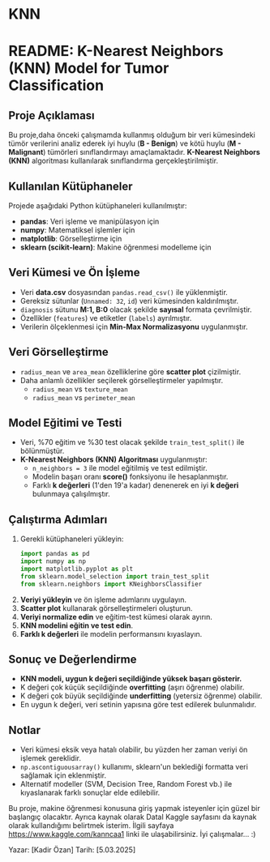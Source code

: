 # KNN
# README: K-Nearest Neighbors (KNN) Model for Tumor Classification

## Proje Açıklaması
Bu proje,daha önceki çalışmamda kullanmış olduğum bir veri kümesindeki tümör verilerini analiz ederek iyi huylu (**B - Benign**) ve kötü huylu (**M - Malignant**) tümörleri sınıflandırmayı amaçlamaktadır. **K-Nearest Neighbors (KNN)** algoritması kullanılarak sınıflandırma gerçekleştirilmiştir.

## Kullanılan Kütüphaneler
Projede aşağıdaki Python kütüphaneleri kullanılmıştır:
- **pandas**: Veri işleme ve manipülasyon için
- **numpy**: Matematiksel işlemler için
- **matplotlib**: Görselleştirme için
- **sklearn (scikit-learn)**: Makine öğrenmesi modelleme için

## Veri Kümesi ve Ön İşleme
- Veri **data.csv** dosyasından `pandas.read_csv()` ile yüklenmiştir.
- Gereksiz sütunlar (`Unnamed: 32`, `id`) veri kümesinden kaldırılmıştır.
- `diagnosis` sütunu **M:1, B:0** olacak şekilde **sayısal** formata çevrilmiştir.
- Özellikler (`features`) ve etiketler (`labels`) ayrılmıştır.
- Verilerin ölçeklenmesi için **Min-Max Normalizasyonu** uygulanmıştır.

## Veri Görselleştirme
- `radius_mean` ve `area_mean` özelliklerine göre **scatter plot** çizilmiştir.
- Daha anlamlı özellikler seçilerek görselleştirmeler yapılmıştır.
  - `radius_mean` vs `texture_mean`
  - `radius_mean` vs `perimeter_mean`

## Model Eğitimi ve Testi
- Veri, %70 eğitim ve %30 test olacak şekilde `train_test_split()` ile bölünmüştür.
- **K-Nearest Neighbors (KNN) Algoritması** uygulanmıştır:
  - `n_neighbors = 3` ile model eğitilmiş ve test edilmiştir.
  - Modelin başarı oranı **score()** fonksiyonu ile hesaplanmıştır.
  - Farklı **k değerleri** (1'den 19'a kadar) denenerek en iyi **k değeri** bulunmaya çalışılmıştır.

## Çalıştırma Adımları
1. Gerekli kütüphaneleri yükleyin:
   ```python
   import pandas as pd
   import numpy as np
   import matplotlib.pyplot as plt
   from sklearn.model_selection import train_test_split
   from sklearn.neighbors import KNeighborsClassifier
   ```
2. **Veriyi yükleyin** ve ön işleme adımlarını uygulayın.
3. **Scatter plot** kullanarak görselleştirmeleri oluşturun.
4. **Veriyi normalize edin** ve eğitim-test kümesi olarak ayırın.
5. **KNN modelini eğitin ve test edin**.
6. **Farklı k değerleri** ile modelin performansını kıyaslayın.

## Sonuç ve Değerlendirme
- **KNN modeli, uygun k değeri seçildiğinde yüksek başarı gösterir.**
- K değeri çok küçük seçildiğinde **overfitting** (aşırı öğrenme) olabilir.
- K değeri çok büyük seçildiğinde **underfitting** (yetersiz öğrenme) olabilir.
- En uygun k değeri, veri setinin yapısına göre test edilerek bulunmalıdır.

## Notlar
- Veri kümesi eksik veya hatalı olabilir, bu yüzden her zaman veriyi ön işlemek gereklidir.
- `np.ascontiguousarray()` kullanımı, sklearn'un beklediği formatta veri sağlamak için eklenmiştir.
- Alternatif modeller (SVM, Decision Tree, Random Forest vb.) ile kıyaslanarak farklı sonuçlar elde edilebilir.

Bu proje, makine öğrenmesi konusuna giriş yapmak isteyenler için güzel bir başlangıç olacaktır. Ayrıca kaynak olarak DataI Kaggle sayfasını da
kaynak olarak kullandığımı belirtmek isterim. İlgili sayfaya https://www.kaggle.com/kanncaa1 linki ile ulaşabilirsiniz. 
İyi çalışmalar... :)

Yazar: [Kadir Özan]
Tarih: [5.03.2025]

